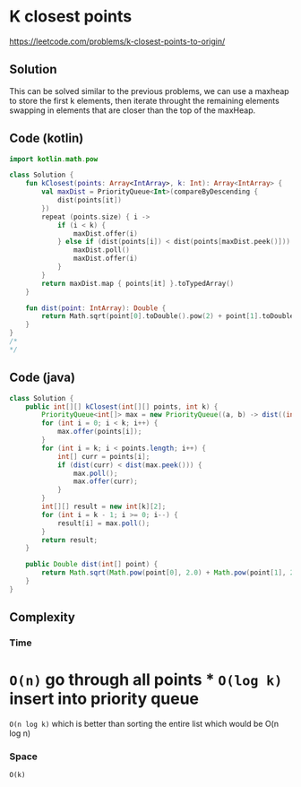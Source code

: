 # K closest points
https://leetcode.com/problems/k-closest-points-to-origin/
## Solution
This can be solved similar to the previous problems, we can use a maxheap to store the first k elements, then iterate throught the remaining elements swapping in elements that are closer than the top of the maxHeap.
## Code (kotlin)
```kotlin
import kotlin.math.pow

class Solution {
    fun kClosest(points: Array<IntArray>, k: Int): Array<IntArray> {
        val maxDist = PriorityQueue<Int>(compareByDescending {
            dist(points[it])
        })
        repeat (points.size) { i ->
            if (i < k) {
                maxDist.offer(i)
            } else if (dist(points[i]) < dist(points[maxDist.peek()])) {
                maxDist.poll()
                maxDist.offer(i)
            }
        }
        return maxDist.map { points[it] }.toTypedArray()
    }

    fun dist(point: IntArray): Double {
        return Math.sqrt(point[0].toDouble().pow(2) + point[1].toDouble().pow(2))
    }
}
/*
*/
```
## Code (java)
```java
class Solution {
    public int[][] kClosest(int[][] points, int k) {
        PriorityQueue<int[]> max = new PriorityQueue((a, b) -> dist((int[]) b).compareTo(dist((int[]) a)));
        for (int i = 0; i < k; i++) {
            max.offer(points[i]);
        }
        for (int i = k; i < points.length; i++) {
            int[] curr = points[i];
            if (dist(curr) < dist(max.peek())) {
                max.poll();
                max.offer(curr);
            }
        }
        int[][] result = new int[k][2];
        for (int i = k - 1; i >= 0; i--) {
            result[i] = max.poll();
        }
        return result;
    }

    public Double dist(int[] point) {
        return Math.sqrt(Math.pow(point[0], 2.0) + Math.pow(point[1], 2.0));
    }
}
```
## Complexity
### Time
`O(n)` go through all points
*
`O(log k)` insert into priority queue
=
`O(n log k)` which is better than sorting the entire list which would be O(n log n)
### Space
`O(k)`
